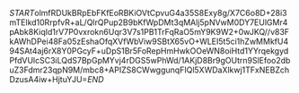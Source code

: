 $START$olmfRDUkBRpEbFKfEoRBKiOVtCpvuG4a35S8Exy8g/X7C6o8D+28i3mTElkd10RrpfvR+aL/QlrQPup2B9bKfWpDMt3qMAlj5pNVwM0DY7EUlGMr4pAbk8KiqId1rV7P0vxrokn6Uqr3V7s1PB1TrFqRaO5mY9K9W2+0wJKQ//v83FkAWhDPei48Fa05zEshaOfqXVfWbViw9SBtX65vO+WLEI5t5ci1hZwMMkfU494SAt4aj6rX8Y0PGcyF+uDpS1Br5FoRepHmHwkOOeWN8oiHtd1YYrqekgydPfdVUlcSC3iLQdS7BpGpMYvj4rDGS5wPhWd/1AKjD8Br9gOUtrn9SlEfoo2dbuZ3Fdmr23qpN9M/mbc8+APIZS8CWwggunqFIQl5XWDaXlkwj1TFxNEBZchDzusA4iw+HjtuYJU=$END$